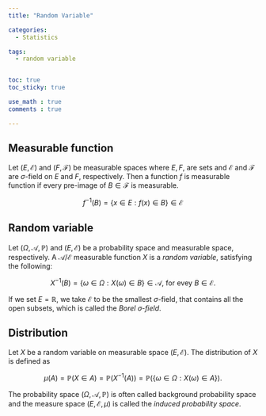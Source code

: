```yaml
---
title: "Random Variable"

categories:
  - Statistics

tags:
  - random variable


toc: true
toc_sticky: true

use_math : true
comments : true

---
```



## Measurable function
Let $(E, \mathcal{E})$ and $(F, \mathcal{F})$ be measurable spaces where  $E,F,$ are sets and $\mathcal{E}$ and $\mathcal{F}$ are $\sigma$-field on $E$ and $F$, respectively. Then a function $f$ is measurable function if every pre-image of $B \in \mathcal{F}$ is measurable.

$$  f^{-1}(B) = \{ x \in E: f(x) \in B \}  \in \mathcal{E} $$

## Random variable
Let $(\Omega, \mathcal{A}, \mathbb{P})$  and $(E, \mathcal{E})$ be a probability space and measurable space, respectively.  A $\mathcal{A}/\mathcal{E}$ measurable function $X$ is a  *random variable*, satisfying the following:

$$ X^{-1}(B) = \{ \omega \in \Omega: X(\omega) \in B \} \in \mathcal{A}  \text{, for evey } B \in \mathcal{E}.$$

If we set $E = \mathbb{R}$, we take $\mathcal{E}$ to be the smallest $\sigma$-field, that contains   all the open subsets, which is called the *Borel $\sigma$-field*. 

## Distribution
Let $X$ be a random variable on measurable space $(E, \mathcal{E})$. The distribution of $X$ is defined as 

$$\mu(A) =  \mathbb{P}(X \in A) = \mathbb{P}(X^{-1}(A))  = \mathbb{P}(\{ \omega \in \Omega: X(\omega)\in A\}).$$

The probability space $(\Omega, \mathcal{A}, \mathbb{P})$ is often called background probability space and the measure space $(E, \mathcal{E}, \mu)$ is called the *induced probability space*.
